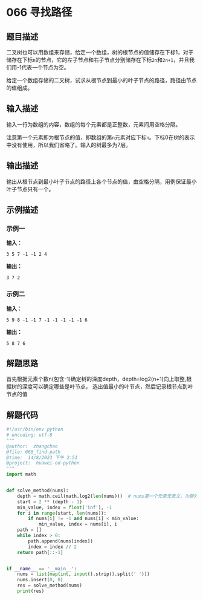 # 066 寻找路径

## 题目描述

二叉树也可以用数组来存储，给定一个数组，树的根节点的值储存在下标1，对于储存在下标`n`的节点，它的左子节点和右子节点分别储存在下标`2n`和`2n+1`，并且我们用-1代表一个节点为空。

给定一个数组存储的二叉树，试求从根节点到最小的叶子节点的路径，路径由节点的值组成。

## 输入描述

输入一行为数组的内容，数组的每个元素都是正整数，元素间用空格分隔。

注意第一个元素即为根节点的值，即数组的第`n`元素对应下标`n`。下标0在树的表示中没有使用，所以我们省略了。输入的树最多为7层。

## 输出描述

输出从根节点到最小叶子节点的路径上各个节点的值，由空格分隔，用例保证最小叶子节点只有一个。

## 示例描述

### 示例一

**输入：**
```text
3 5 7 -1 -1 2 4
```

**输出：**
```text
3 7 2
```

### 示例二

**输入：**
```text
5 9 8 -1 -1 7 -1 -1 -1 -1 -1 6
```

**输出：**
```text
5 8 7 6
```

## 解题思路

首先根据元素个数n(包含-1)确定树的深度depth，depth=log2(n+1)向上取整,根据树的深度可以确定哪些是叶节点，
选出值最小的叶节点，然后记录根节点到叶节点的值

## 解题代码

```python
#!/usr/bin/env python
# encoding: utf-8
"""
@author:  zhangchao
@file: 066_find-path
@time:  14/8/2023 下午 2:51
@project:  huawei-od-python 
"""
import math


def solve_method(nums):
    depth = math.ceil(math.log2(len(nums)))  # nums第一个元素无意义，为额外添加元素，目的是对齐下标
    start = 2 ** (depth - 1)
    min_value, index = float('inf'), -1
    for i in range(start, len(nums)):
        if nums[i] != -1 and nums[i] < min_value:
            min_value, index = nums[i], i
    path = []
    while index > 0:
        path.append(nums[index])
        index = index // 2
    return path[::-1]


if __name__ == '__main__':
    nums = list(map(int, input().strip().split(' ')))
    nums.insert(0, 0)
    res = solve_method(nums)
    print(res)


```

